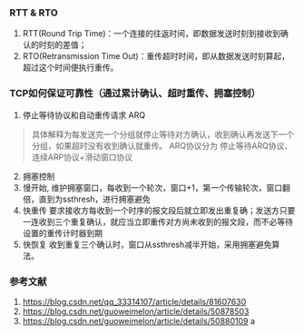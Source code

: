 ### RTT & RTO
1. RTT(Round Trip Time)：一个连接的往返时间，即数据发送时刻到接收到确认的时刻的差值；
2. RTO(Retransmission Time Out)：重传超时时间，即从数据发送时刻算起，超过这个时间便执行重传。
### TCP如何保证可靠性（通过累计确认、超时重传、拥塞控制）
1. 停止等待协议和自动重传请求 ARQ
> 具体解释为每发送完一个分组就停止等待对方确认，收到确认再发送下一个分组，如果超时没有收到确认就重传。
ARQ协议分为 停止等待ARQ协议、连续ARP协议+滑动窗口协议
2. 拥塞控制
1. 慢开始, 维护拥塞窗口，每收到一个轮次，窗口+1，第一个传输轮次，窗口翻倍，直到为ssthresh，进行拥塞避免
2. 快重传 要求接收方每收到一个时序的报文段后就立即发出重复确；发送方只要一连收到三个重复确认，就应当立即重传对方尚未收到的报文段，而不必等待设置的重传计时器到期
3. 快恢复 收到重复三个确认时，窗口从ssthresh减半开始，采用拥塞避免算法。

### 参考文献
1. https://blog.csdn.net/qq_33314107/article/details/81607630
2. https://blog.csdn.net/guoweimelon/article/details/50878503
3. https://blog.csdn.net/guoweimelon/article/details/50880109
a
